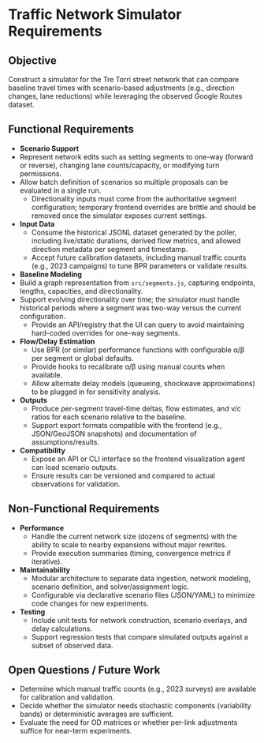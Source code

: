 # Traffic Network Simulator Requirements

## Objective
Construct a simulator for the Tre Torri street network that can compare baseline travel times with scenario-based adjustments (e.g., direction changes, lane reductions) while leveraging the observed Google Routes dataset.

## Functional Requirements
- **Scenario Support**
- Represent network edits such as setting segments to one-way (forward or reverse), changing lane counts/capacity, or modifying turn permissions.
- Allow batch definition of scenarios so multiple proposals can be evaluated in a single run.
  - Directionality inputs must come from the authoritative segment configuration; temporary frontend overrides are brittle and should be removed once the simulator exposes current settings.
- **Input Data**
  - Consume the historical JSONL dataset generated by the poller, including live/static durations, derived flow metrics, and allowed direction metadata per segment and timestamp.
  - Accept future calibration datasets, including manual traffic counts (e.g., 2023 campaigns) to tune BPR parameters or validate results.
- **Baseline Modeling**
- Build a graph representation from `src/segments.js`, capturing endpoints, lengths, capacities, and directionality.
- Support evolving directionality over time; the simulator must handle historical periods where a segment was two-way versus the current configuration.
  - Provide an API/registry that the UI can query to avoid maintaining hard-coded overrides for one-way segments.
- **Flow/Delay Estimation**
  - Use BPR (or similar) performance functions with configurable α/β per segment or global defaults.
  - Provide hooks to recalibrate α/β using manual counts when available.
  - Allow alternate delay models (queueing, shockwave approximations) to be plugged in for sensitivity analysis.
- **Outputs**
  - Produce per-segment travel-time deltas, flow estimates, and v/c ratios for each scenario relative to the baseline.
  - Support export formats compatible with the frontend (e.g., JSON/GeoJSON snapshots) and documentation of assumptions/results.
- **Compatibility**
  - Expose an API or CLI interface so the frontend visualization agent can load scenario outputs.
  - Ensure results can be versioned and compared to actual observations for validation.

## Non-Functional Requirements
- **Performance**
  - Handle the current network size (dozens of segments) with the ability to scale to nearby expansions without major rewrites.
  - Provide execution summaries (timing, convergence metrics if iterative).
- **Maintainability**
  - Modular architecture to separate data ingestion, network modeling, scenario definition, and solver/assignment logic.
  - Configurable via declarative scenario files (JSON/YAML) to minimize code changes for new experiments.
- **Testing**
  - Include unit tests for network construction, scenario overlays, and delay calculations.
  - Support regression tests that compare simulated outputs against a subset of observed data.

## Open Questions / Future Work
- Determine which manual traffic counts (e.g., 2023 surveys) are available for calibration and validation.
- Decide whether the simulator needs stochastic components (variability bands) or deterministic averages are sufficient.
- Evaluate the need for OD matrices or whether per-link adjustments suffice for near-term experiments.
